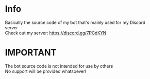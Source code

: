 # Info
Basically the source code of my bot that's mainly used for my Discord server<br>
Check out my server: https://discord.gg/7PCdKYN

# IMPORTANT
The bot source code is not intended for use by others<br>
No support will be provided whatsoever!

